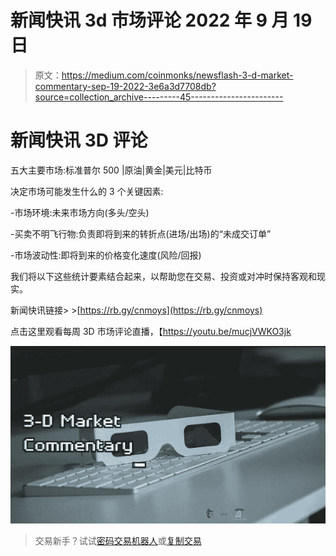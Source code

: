 # 新闻快讯 3d 市场评论 2022 年 9 月 19 日

> 原文：<https://medium.com/coinmonks/newsflash-3-d-market-commentary-sep-19-2022-3e6a3d7708db?source=collection_archive---------45----------------------->

# 新闻快讯 3D 评论

五大主要市场:标准普尔 500 |原油|黄金|美元|比特币

决定市场可能发生什么的 3 个关键因素:

-市场环境:未来市场方向(多头/空头)

-买卖不明飞行物:负责即将到来的转折点(进场/出场)的“未成交订单”

-市场波动性:即将到来的价格变化速度(风险/回报)

我们将以下这些统计要素结合起来，以帮助您在交易、投资或对冲时保持客观和现实。

新闻快讯链接> >[https://rb.gy/cnmoys](https://rb.gy/cnmoys)

点击这里观看每周 3D 市场评论直播，【https://youtu.be/mucjVWKO3jk 

![](img/73a831a70b196b38a0b08f2670778cd6.png)

> 交易新手？试试[密码交易机器人](/coinmonks/crypto-trading-bot-c2ffce8acb2a)或[复制交易](/coinmonks/top-10-crypto-copy-trading-platforms-for-beginners-d0c37c7d698c)